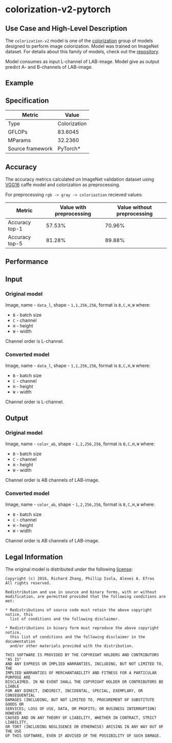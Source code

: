 # colorization-v2-pytorch

## Use Case and High-Level Description

The `colorization-v2` model is one of the [colorization](https://arxiv.org/abs/1603.08511)
group of models designed to perform image colorization. Model was trained on ImageNet dataset.
For details about this family of models, check out the [repository](https://github.com/richzhang/colorization).

Model consumes as input L-channel of LAB-image.
Model give as output predict A- and B-channels of LAB-image.

## Example

## Specification

| Metric            | Value         |
|-------------------|---------------|
| Type              | Colorization  |
| GFLOPs            | 83.6045       |
| MParams           | 32.2360       |
| Source framework  | PyTorch\*     |

## Accuracy

The accuracy metrics calculated on ImageNet
validation dataset using [VGG16](https://arxiv.org/abs/1409.1556) caffe
model and colorization as preprocessing.

For preprocessing `rgb -> gray -> coloriaztion` recieved values:

| Metric         | Value with preprocessing   | Value without preprocessing |
|----------------|----------------------------|-----------------------------|
| Accuracy top-1 |                     57.53% |                      70.96% |
| Accuracy top-5 |                     81.28% |                      89.88% |

## Performance

## Input

### Original model

Image, name - `data_l`,  shape - `1,1,256,256`, format is `B,C,H,W` where:

- `B` - batch size
- `C` - channel
- `H` - height
- `W` - width

Channel order is L-channel.

### Converted model

Image, name - `data_l`,  shape - `1,1,256,256`, format is `B,C,H,W` where:

- `B` - batch size
- `C` - channel
- `H` - height
- `W` - width

Channel order is L-channel.

## Output

### Original model

Image, name - `color_ab`,  shape - `1,2,256,256`, format is `B,C,H,W` where:

- `B` - batch size
- `C` - channel
- `H` - height
- `W` - width

Channel order is AB channels of LAB-image.

### Converted model

Image, name - `color_ab`,  shape - `1,2,256,256`, format is `B,C,H,W` where:

- `B` - batch size
- `C` - channel
- `H` - height
- `W` - width

Channel order is AB channels of LAB-image.

## Legal Information
The original model is distributed under the following
[license](https://raw.githubusercontent.com/richzhang/colorization/master/LICENSE):

```
Copyright (c) 2016, Richard Zhang, Phillip Isola, Alexei A. Efros
All rights reserved.

Redistribution and use in source and binary forms, with or without
modification, are permitted provided that the following conditions are met:

* Redistributions of source code must retain the above copyright notice, this
  list of conditions and the following disclaimer.

* Redistributions in binary form must reproduce the above copyright notice,
  this list of conditions and the following disclaimer in the documentation
  and/or other materials provided with the distribution.

THIS SOFTWARE IS PROVIDED BY THE COPYRIGHT HOLDERS AND CONTRIBUTORS "AS IS"
AND ANY EXPRESS OR IMPLIED WARRANTIES, INCLUDING, BUT NOT LIMITED TO, THE
IMPLIED WARRANTIES OF MERCHANTABILITY AND FITNESS FOR A PARTICULAR PURPOSE ARE
DISCLAIMED. IN NO EVENT SHALL THE COPYRIGHT HOLDER OR CONTRIBUTORS BE LIABLE
FOR ANY DIRECT, INDIRECT, INCIDENTAL, SPECIAL, EXEMPLARY, OR CONSEQUENTIAL
DAMAGES (INCLUDING, BUT NOT LIMITED TO, PROCUREMENT OF SUBSTITUTE GOODS OR
SERVICES; LOSS OF USE, DATA, OR PROFITS; OR BUSINESS INTERRUPTION) HOWEVER
CAUSED AND ON ANY THEORY OF LIABILITY, WHETHER IN CONTRACT, STRICT LIABILITY,
OR TORT (INCLUDING NEGLIGENCE OR OTHERWISE) ARISING IN ANY WAY OUT OF THE USE
OF THIS SOFTWARE, EVEN IF ADVISED OF THE POSSIBILITY OF SUCH DAMAGE.
```
